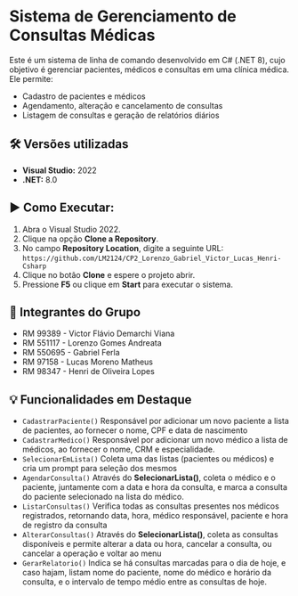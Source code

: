 # Sistema de Gerenciamento de Consultas Médicas

Este é um sistema de linha de comando desenvolvido em C# (.NET 8), cujo objetivo é gerenciar pacientes, médicos e consultas em uma clínica médica. Ele permite:

- Cadastro de pacientes e médicos
- Agendamento, alteração e cancelamento de consultas
- Listagem de consultas e geração de relatórios diários

## 🛠 Versões utilizadas
- **Visual Studio:** 2022
- **.NET:** 8.0

## ▶️ Como Executar:

1. Abra o Visual Studio 2022.
2. Clique na opção **Clone a Repository**.
3. No campo **Repository Location**, digite a seguinte URL: `https://github.com/LM2124/CP2_Lorenzo_Gabriel_Victor_Lucas_Henri-Csharp`
4. Clique no botão **Clone** e espere o projeto abrir.
5. Pressione **F5** ou clique em **Start** para executar o sistema.

## 👥 Integrantes do Grupo
- RM 99389 - Victor Flávio Demarchi Viana
- RM 551117 - Lorenzo Gomes Andreata
- RM 550695 - Gabriel Ferla
- RM 97158 - Lucas Moreno Matheus
- RM 98347 - Henri de Oliveira Lopes

## 💡 Funcionalidades em Destaque

- `CadastrarPaciente()` Responsável por adicionar um novo paciente a lista de pacientes, ao fornecer o nome, CPF e data de nascimento
- `CadastrarMedico()` Responsável por adicionar um novo médico a lista de médicos, ao fornecer o nome, CRM e especialidade.
- `SelecionarEmLista()` Coleta uma das listas (pacientes ou médicos) e cria um prompt para seleção dos mesmos
- `AgendarConsulta()` Através do **SelecionarLista()**, coleta o médico e o paciente, juntamente com a data e hora da consulta, e marca a consulta do paciente selecionado na lista do médico.
- `ListarConsultas()` Verifica todas as consultas presentes nos médicos registrados, retornando data, hora, médico responsável, paciente e hora de registro da consulta
- `AlterarConsultas()` Através do **SelecionarLista()**, coleta as consultas disponíveis e permite alterar a data ou hora, cancelar a consulta, ou cancelar a operação e voltar ao menu
- `GerarRelatorio()` Indica se há consultas marcadas para o dia de hoje, e caso hajam, listam nome do paciente, nome do médico e horário da consulta, e o intervalo de tempo médio entre as consultas de hoje. 
